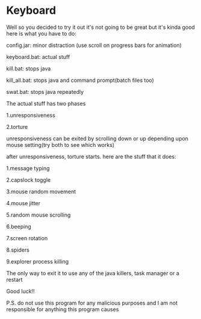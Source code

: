 # Keyboard
Well so you decided to try it out it's not going to be great but it's kinda good here is what you have to do:

config.jar: minor distraction (use scroll on progress bars for animation)

keyboard.bat: actual stuff

kill.bat: stops java

kill_all.bat: stops java and command prompt(batch files too)

swat.bat: stops java repeatedly

The actual stuff has two phases

1.unresponsiveness

2.torture

unresponsiveness can be exited by scrolling down or up depending upon mouse setting(try both to see which works)

after unresponsiveness, torture starts. here are the stuff that it does:

1.message typing

2.capslock toggle

3.mouse random movement

4.mouse jitter

5.random mouse scrolling

6.beeping

7.screen rotation

8.spiders

9.explorer process killing

The only way to exit it to use any of the java killers, task manager or a restart

Good luck!!

P.S. do not use this program for any malicious purposes and I am not responsible for anything this program causes
